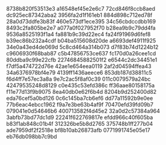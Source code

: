 8738b820f53513e3
a16548ef45e2e6c7
72cd846f8ccb8aed
dc925ec87342aba2
3956fa2d1f161eb1
884d898c712ed78f
28a0d73ddfe3b83f
460e573df1ece395
34c56cbdccdbb169
8493c2fa805be2e7
a077a0f027952f70
b28ea9b9c79dd4fa
9536a8525193f1a4
fa881b9c39d22ec4
fa24f91969d6fef8
b39ec86b232a4cdf
b04ba515608d20de
a6693def4911f925
34e0a43ed4de069d
5c8cd464a314b073
d7f83b74d1224b12
c9606930f68bab87
c5b47856753ce637
fc170d0a26cee1cd
80ddba9c99e22cfb
22746845882501f2
e6544c2dc34451e1
f7df5a474722d76e
42ae1e654eea0119
2af2d04594ffea43
34a6376978bf4e79
4139ff1436aeece6
853db187d38811c5
f6d4ff7e57ec3a8a
9e7c2ac5f8af0c39
011c0079579a24bc
42479535248d8129
c0e435c53efd386c
ff36aae80158175a
f11e77d13f9b9075
8ea40db0e62f6b4d
8204b9d252400d82
eda76cef5a0bd126
0c6c145ba7cb6ef6
dd77a11592b9e0ee
77b6eac4ebcc1962
f9a7e3be63b4af9f
70470efd39fd09b7
079041e0d54646b6
400713582f4d45e2
32a0d2c57384a964
3abfb73bd77dc1d9
22241f622769817e
efdd966c40f605ba
b83f1ab848c01b4f
312326be5b8d2765
375748b1ff277b04
ade7959df2f2518e
bf8b10ab26873afb
0771991745e05e17
eb76db098bb7c9bd
